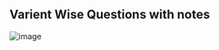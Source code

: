## Varient Wise Questions with notes

![image](https://user-images.githubusercontent.com/59584173/120471125-f3b8a180-c3c1-11eb-8517-d376959d68e9.png)
